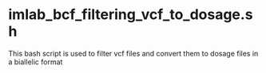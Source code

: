 # imlab_bcf_filtering_vcf_to_dosage.sh
This bash script is used to filter vcf files and convert them to dosage files in a biallelic format
